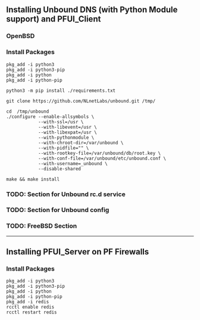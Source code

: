 ## Installing Unbound DNS (with Python Module support) and PFUI_Client

### OpenBSD

### Install Packages
```
pkg_add -i python3
pkg_add -i python3-pip
pkg_add -i python
pkg_add -i python-pip

python3 -m pip install ./requirements.txt

git clone https://github.com/NLnetLabs/unbound.git /tmp/

cd  /tmp/unbound
./configure --enable-allsymbols \
            --with-ssl=/usr \
            --with-libevent=/usr \
            --with-libexpat=/usr \
            --with-pythonmodule \
            --with-chroot-dir=/var/unbound \
            --with-pidfile="" \
            --with-rootkey-file=/var/unbound/db/root.key \
            --with-conf-file=/var/unbound/etc/unbound.conf \
            --with-username=_unbound \
            --disable-shared

make && make install
```

### TODO: Section for Unbound rc.d service

### TODO: Section for Unbound config

### TODO: FreeBSD Section

---

## Installing PFUI_Server on PF Firewalls

### Install Packages
```
pkg_add -i python3
pkg_add -i python3-pip
pkg_add -i python
pkg_add -i python-pip
pkg_add -i redis
rcctl enable redis
rcctl restart redis
```

